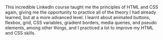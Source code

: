 This incredible LinkedIn course taught me the principles of HTML and CSS again, giving me the opportunity to practice all of the theory I had already learned, but at a more advanced level. I learnt about animated buttons, flexbox, grid, CSS variables, gradient borders, media queries, and pseudo elements, among other things, and I practiced a lot to improve my HTML and CSS skills. 

